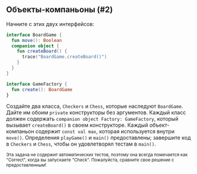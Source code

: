 ## Объекты-компаньоны (#2)

Начните с этих двух интерфейсов:

```kotlin
interface BoardGame {
  fun move(): Boolean
  companion object {
    fun createBoard() {
      trace("BoardGame.createBoard()")
    }
  }
}

interface GameFactory {
  fun create(): BoardGame
}
```

Создайте два класса, `Checkers` и `Chess`, которые наследуют `BoardGame`. Дайте им обоим `private` конструкторы без аргументов. Каждый класс должен содержать `companion object Factory: GameFactory`, который вызывает `createBoard()` в своем конструкторе. Каждый объект-компаньон содержит `const val max`, которая используется внутри `move()`. Определения `playGame()` и `main()` предоставлены; завершите код в `Checkers` и `Chess`, чтобы он удовлетворял тестам в `main()`.

<sub> Эта задача не содержит автоматических тестов, поэтому она всегда помечается как "Correct", когда вы запускаете "Check". Пожалуйста, сравните свое решение с предоставленным! </sub>